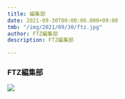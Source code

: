 ```yaml
---
title: 編集部
date: 2021-09-30T00:00:00.000+09:00
tmb: "/img/2021/09/30/ftz.jpg"
author: FTZ編集部
description: FTZ編集部

---
```

### FTZ編集部

![](/img/2021/09/30/ftz.jpg)